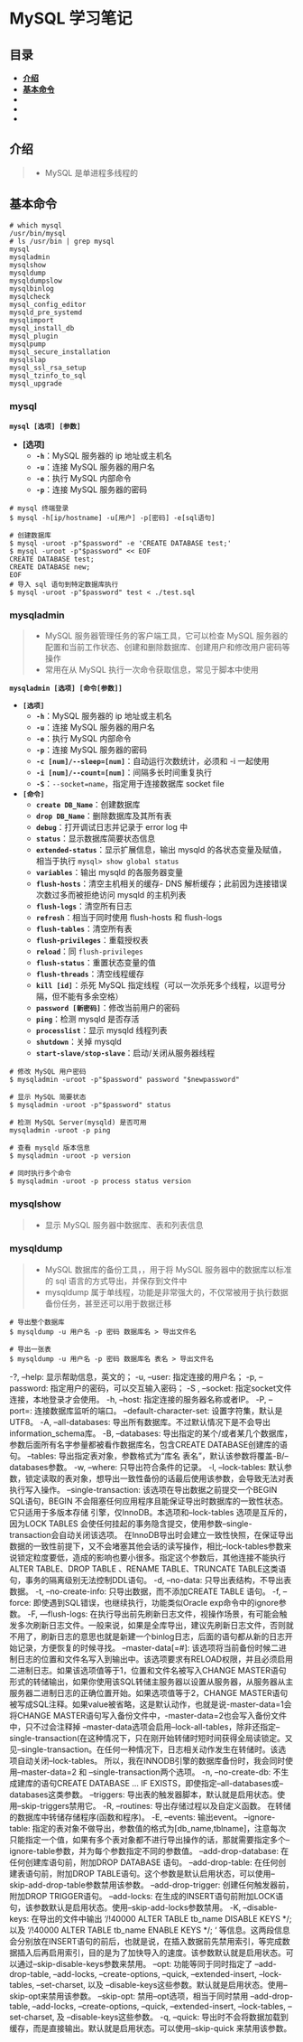 # MySQL 学习笔记

## 目录

* **[介绍](#介绍)**
* **[基本命令](#基本命令)**
* **[](#)**
* **[](#)**
* **[](#)**

## 介绍

> * MySQL 是单进程多线程的

## 基本命令

``` shell
# which mysql
/usr/bin/mysql
# ls /usr/bin | grep mysql
mysql
mysqladmin
mysqlshow
mysqldump
mysqldumpslow
mysqlbinlog
mysqlcheck
mysql_config_editor
mysqld_pre_systemd
mysqlimport
mysql_install_db
mysql_plugin
mysqlpump
mysql_secure_installation
mysqlslap
mysql_ssl_rsa_setup
mysql_tzinfo_to_sql
mysql_upgrade
```

### mysql 

**`mysql [选项] [参数]`**
* **[选项]**
  * **`-h`**：MySQL 服务器的 ip 地址或主机名
  * **`-u`**：连接 MySQL 服务器的用户名
  * **`-e`**：执行 MySQL 内部命令
  * **`-p`**：连接 MySQL 服务器的密码

``` shell
# mysql 终端登录
$ mysql -h[ip/hostname] -u[用户] -p[密码] -e[sql语句]

# 创建数据库
$ mysql -uroot -p"$password" -e 'CREATE DATABASE test;'
$ mysql -uroot -p"$password" << EOF
CREATE DATABASE test;
CREATE DATABASE new;
EOF
# 导入 sql 语句到特定数据库执行
$ mysql -uroot -p"$password" test < ./test.sql
```

### mysqladmin

> * MySQL 服务器管理任务的客户端工具，它可以检查 MySQL 服务器的配置和当前工作状态、创建和删除数据库、创建用户和修改用户密码等操作
> * 常用在从 MySQL 执行一次命令获取信息，常见于脚本中使用

**`mysqladmin [选项] [命令[参数]]`**
* **`[选项]`**
  * **`-h`**：MySQL 服务器的 ip 地址或主机名
  * **`-u`**：连接 MySQL 服务器的用户名
  * **`-e`**：执行 MySQL 内部命令
  * **`-p`**：连接 MySQL 服务器的密码
  * **`-c [num]/--sleep=[num]`**：自动运行次数统计，必须和 -i 一起使用
  * **`-i [num]/--count=[num]`**：间隔多长时间重复执行
  * **`-S`**：`--socket=name`，指定用于连接数据库 socket file
* **`[命令]`**
  * **`create DB_Name`**：创建数据库
  * **`drop DB_Name`**：删除数据库及其所有表
  * **`debug`**：打开调试日志并记录于 error log 中
  * **`status`**：显示数据库简要状态信息
  * **`extended-status`**：显示扩展信息，输出 mysqld 的各状态变量及赋值，相当于执行 `mysql> show global status`
  * **`variables`**：输出 mysqld 的各服务器变量
  * **`flush-hosts`**：清空主机相关的缓存- DNS 解析缓存；此前因为连接错误次数过多而被拒绝访问 mysqld 的主机列表
  * **`flush-logs`**：清空所有日志
  * **`refresh`**：相当于同时使用 flush-hosts 和 flush-logs
  * **`flush-tables`**：清空所有表
  * **`flush-privileges`**：重载授权表
  * **`reload`**：同 `flush-privileges`
  * **`flush-status`**：重置状态变量的值
  * **`flush-threads`**：清空线程缓存
  * **`kill [id]`**：杀死 MySQL 指定线程（可以一次杀死多个线程，以逗号分隔，但不能有多余空格）
  * **`password [新密码]`**：修改当前用户的密码
  * **`ping`**：检测 mysqld 是否存活
  * **`processlist`**：显示 mysqld 线程列表
  * **`shutdown`**：关掉 mysqld
  * **`start-slave/stop-slave`**：启动/关闭从服务器线程


``` shell
# 修改 MySQL 用户密码
$ mysqladmin -uroot -p"$password" password "$newpassword"

# 显示 MySQL 简要状态
$ mysqladmin -uroot -p"$password" status

# 检测 MySQL Server(mysqld) 是否可用
mysqladmin -uroot -p ping

# 查看 mysqld 版本信息
$ mysqladmin -uroot -p version

# 同时执行多个命令
$ mysqladmin -uroot -p process status version
```

### mysqlshow

> * 显示 MySQL 服务器中数据库、表和列表信息 

### mysqldump

> * MySQL 数据库的备份工具，，用于将 MySQL 服务器中的数据库以标准的 sql 语言的方式导出，并保存到文件中
> * mysqldump 属于单线程，功能是非常强大的，不仅常被用于执行数据备份任务，甚至还可以用于数据迁移

``` shell
# 导出整个数据库
$ mysqldump -u 用户名 -p 密码 数据库名 > 导出文件名

# 导出一张表
$ mysqldump -u 用户名 -p 密码 数据库名 表名 > 导出文件名

```
-?, –help: 显示帮助信息，英文的；
-u, –user: 指定连接的用户名；
-p, –password: 指定用户的密码，可以交互输入密码；
-S , –socket: 指定socket文件连接，本地登录才会使用。
-h, –host: 指定连接的服务器名称或者IP。
-P, –port=: 连接数据库监听的端口。
–default-character-set: 设置字符集，默认是UTF8。
-A, –all-databases: 导出所有数据库。不过默认情况下是不会导出information_schema库。
-B, –databases: 导出指定的某个/或者某几个数据库，参数后面所有名字参量都被看作数据库名，包含CREATE DATABASE创建库的语句。
–tables: 导出指定表对象，参数格式为“库名 表名”，默认该参数将覆盖-B/–databases参数。
-w, –where: 只导出符合条件的记录。
-l, –lock-tables: 默认参数，锁定读取的表对象，想导出一致性备份的话最后使用该参数，会导致无法对表执行写入操作。
–single-transaction:
该选项在导出数据之前提交一个BEGIN SQL语句，BEGIN 不会阻塞任何应用程序且能保证导出时数据库的一致性状态。它只适用于多版本存储 引擎，仅InnoDB。本选项和–lock-tables 选项是互斥的，因为LOCK TABLES 会使任何挂起的事务隐含提交，使用参数–single-transaction会自动关闭该选项。
在InnoDB导出时会建立一致性快照，在保证导出数据的一致性前提下，又不会堵塞其他会话的读写操作，相比–lock-tables参数来说锁定粒度要低，造成的影响也要小很多。指定这个参数后，其他连接不能执行ALTER TABLE、DROP TABLE 、RENAME TABLE、TRUNCATE TABLE这类语句，事务的隔离级别无法控制DDL语句。
-d, –no-data: 只导出表结构，不导出表数据。
-t, –no-create-info: 只导出数据，而不添加CREATE TABLE 语句。
-f, –force: 即使遇到SQL错误，也继续执行，功能类似Oracle exp命令中的ignore参数。
-F, —flush-logs: 在执行导出前先刷新日志文件，视操作场景，有可能会触发多次刷新日志文件。一般来说，如果是全库导出，建议先刷新日志文件，否则就不用了，刷新日志的意思也就是新建一个binlog日志，后面的语句都从新的日志开始记录，方便恢复的时候寻找。
–master-data[=#]: 该选项将当前备份时候二进制日志的位置和文件名写入到输出中。该选项要求有RELOAD权限，并且必须启用二进制日志。如果该选项值等于1，位置和文件名被写入CHANGE MASTER语句形式的转储输出，如果你使用该SQL转储主服务器以设置从服务器，从服务器从主服务器二进制日志的正确位置开始。如果选项值等于2，CHANGE MASTER语句被写成SQL注释。如果value被省略，这是默认动作，也就是说-master-data=1会将CHANGE MASTER语句写入备份文件中，-master-data=2也会写入备份文件中，只不过会注释掉
–master-data选项会启用–lock-all-tables，除非还指定–single-transaction(在这种情况下，只在刚开始转储时短时间获得全局读锁定。又见–single-transaction。在任何一种情况下，日志相关动作发生在转储时。该选项自动关闭–lock-tables。
所以，我在INNODB引擎的数据库备份时，我会同时使用–master-data=2 和 –single-transaction两个选项。
-n, –no-create-db: 不生成建库的语句CREATE DATABASE … IF EXISTS，即使指定–all-databases或–databases这类参数。
–triggers: 导出表的触发器脚本，默认就是启用状态。使用–skip-triggers禁用它。
-R, –routines: 导出存储过程以及自定义函数。
在转储的数据库中转储存储程序(函数和程序)。
-E, –events: 输出event。
–ignore-table: 指定的表对象不做导出，参数值的格式为[db_name,tblname]，注意每次只能指定一个值，如果有多个表对象都不进行导出操作的话，那就需要指定多个–ignore-table参数，并为每个参数指定不同的参数值。
–add-drop-database: 在任何创建库语句前，附加DROP DATABASE 语句。
–add-drop-table: 在任何创建表语句前，附加DROP TABLE语句。这个参数是默认启用状态，可以使用– skip-add-drop-table参数禁用该参数。
–add-drop-trigger: 创建任何触发器前，附加DROP TRIGGER语句。
–add-locks: 在生成的INSERT语句前附加LOCK语句，该参数默认是启用状态。使用–skip-add-locks参数禁用。
-K, –disable-keys: 在导出的文件中输出 ‘/!40000 ALTER TABLE tb_name DISABLE KEYS */; 以及
‘/!40000 ALTER TABLE tb_name ENABLE KEYS */; ‘ 等信息。这两段信息会分别放在INSERT语句的前后，也就是说，在插入数据前先禁用索引，等完成数据插入后再启用索引，目的是为了加快导入的速度。该参数默认就是启用状态。可以通过–skip-disable-keys参数来禁用。
–opt: 功能等同于同时指定了 –add-drop-table, –add-locks, –create-options, –quick, –extended-insert, –lock-tables, –set-charset, 以及 –disable-keys这些参数。默认就是启用状态。使用–skip-opt来禁用该参数。
–skip-opt: 禁用–opt选项，相当于同时禁用 –add-drop-table, –add-locks, –create-options, –quick, –extended-insert, –lock-tables, –set-charset, 及 –disable-keys这些参数。
-q, –quick: 导出时不会将数据加载到缓存，而是直接输出。默认就是启用状态。可以使用–skip-quick 来禁用该参数。
```




























## 
